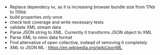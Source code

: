 * Replace dependecy `he`, as it is increasing browser bundle size from 17kb to 110kb
* build properties only once
* check test coverage and write necessary tests
* validate XML stream data
* Parse JSON string to XML. Currently it transforms JSON object to XML
* Parse XML to nimn data format
* Find alternative of open collective, instead of removing it completely
* XML to JSON ML : https://en.wikipedia.org/wiki/JsonML